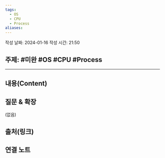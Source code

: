 ```yaml
---
tags:
  - OS
  - CPU
  - Process
aliases:
---
```

작성 날짜: 2024-01-16
작성 시간: 21:50

## 주제: #미완 #OS #CPU #Process 

----
## 내용(Content)


## 질문 & 확장

(없음)

## 출처(링크)


## 연결 노트










